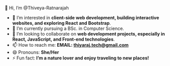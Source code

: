 👋 Hi, I’m @Thiveya-Ratnarajah
- 👀 I’m interested in **client-side web development, building interactive websites, and exploring React and Bootstrap**.
- 🌱 I’m currently pursuing a BSc. in Computer Science.
- 💞️ I’m looking to collaborate on **web development projects, especially in React, JavaScript, and Front-end technologies**.
- 📫 How to reach me: **EMAIL: thiyaraj.tech@gmail.com**
- 😄 Pronouns: **She/Her**
- ⚡ Fun fact: **I’m a nature lover and enjoy traveling to new places!**

<!---
Thiveya-Ratnarajah/Thiveya-Ratnarajah is a ✨ special ✨ repository because its `README.md` (this file) appears on your GitHub profile.
You can click the Preview link to take a look at your changes.
--->
